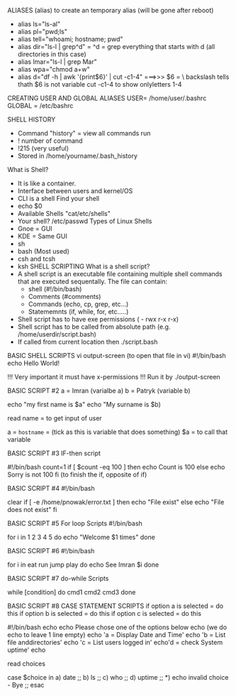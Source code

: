 ALIASES (alias)
to create an temporary alias (will be gone after reboot)
- alias ls="ls-al"
- alias pl="pwd;ls"
- alias tell="whoami; hostname; pwd"
- alias dir="ls-l | grep^d" = ^d = grep everything that starts with d (all directories in this case)
- alias lmar="ls-l | grep Mar"
- alias wpa="chmod a+w"
- alias d="df -h | awk '{print\$6}' | cut -c1-4"     ===>>> \$6 = \ backslash tells thath $6 is not variable     cut -c1-4 to show onlyletters 1-4

CREATING USER AND GLOBAL ALIASES
USER= /home/user/.bashrc
GLOBAL = /etc/bashrc

SHELL HISTORY
- Command "history" = view all commands run
- ! number of command
- !215 (very useful)
- Stored in /home/yourname/.bash_history

What is Shell?
 - It is like a container.
 - Interface between users and kernel/OS
 - CLI is a shell
Find your shell
 - echo $0
 - Available Shells "cat/etc/shells"
 - Your shell? /etc/passwd
Types of Linux Shells
- Gnoe = GUI
- KDE = Same GUI
- sh
- bash (Most used)
- csh and tcsh
- ksh
SHELL SCRIPTING
What is a shell script?
 - A shell script is an executable file containing multiple shell commands that are executed sequentally. The file can contain:
     - shell (#!/bin/bash)
     - Comments (#comments)
     - Commands (echo, cp, grep, etc...)
     - Statememnts (if, while, for, etc.....)
 - Shell script has to have exe permissions ( - rwx r-x r-x)
 - Shell script has to be called from absolute path (e.g. /home/userdir/script.bash)
 - If called from current location then ./script.bash

BASIC SHELL SCRIPTS
vi output-screen (to open that file in vi)
#!/bin/bash
echo Hello World!

!!! Very important it must have x-permissions
!!! Run it by ./output-screen

BASIC SCRIPT #2
a = Imran (varialbe a)
b = Patryk (variable b)

echo "my first name is $a"
echo "My surname is $b)

read name = to get input of user

a = `hostname` = (tick as this is variable that does something)
$a = to call that variable

BASIC SCRIPT #3
IF-then script

#!/bin/bash
count=1
if [ $count -eq 100 ]
then
  echo Count is 100
else
  echo Sorry is not 100
fi (to finish the if, opposite of if)

BASIC SCRIPT #4
#!/bin/bash

clear
if [ -e /home/pnowak/error.txt ]
  then
  echo "File exist"
  else
  echo "File does not exist"
fi 

BASIC SCRIPT #5
For loop Scripts 
#!/bin/bash

for i in 1 2 3 4 5
do
echo "Welcome $1 times"
done

BASIC SCRIPT #6
#!/bin/bash

for i in eat run jump play
do
echo See Imran $i
done

BASIC SCRIPT #7
do-while Scripts

while [condition]
do
  cmd1
  cmd2
  cmd3
done

BASIC SCRIPT #8
CASE STATEMENT SCRIPTS
if option a is selected = do this
if option b is selected = do this
if option c is selected = do this


#!/bin/bash
echo
echo Please chose one of the options below
echo (we do echo to leave 1 line empty)
echo 'a = Display Date and Time'
echo 'b = List file anddirectories'
echo 'c = List users logged in'
echo'd = check System uptime'
echo

read choices

case $choice in 
  a) date ;;
  b) ls ;;
  c) who ;;
  d) uptime ;;
  *) echo invalid choice - Bye ;;
esac
